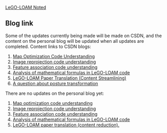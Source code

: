 [LeGO-LOAM Noted](https://github.com/wykxwyc/LeGO-LOAM_NOTED)

## Blog link

Some of the updates currently being made will be made on CSDN, and the content on the personal blog will be updated when all updates are completed. Content links to CSDN blogs:

1. [Map Optimization Code Understanding](https://blog.csdn.net/wykxwyc/article/details/98316127)
2. [Image reprojection code understanding](https://blog.csdn.net/wykxwyc/article/details/98317100)
3. [Feature association code understanding](https://blog.csdn.net/wykxwyc/article/details/98317544)
4. [Analysis of mathematical formulas in LeGO-LOAM code](https://blog.csdn.net/wykxwyc/article/details/98318294)
5. [LeGO-LOAM Paper Translation (Content Streamlining)](https://blog.csdn.net/wykxwyc/article/details/89605721)
6. [A question about posture transformation](https://blog.csdn.net/wykxwyc/article/details/101712524)

There are no updates on the personal blog yet:

1. [Map optimization code understanding](https://wykxwyc.github.io/2019/01/21/LeGO-LOAM-code-review-mapOptmization/)
2. [Image reprojection code understanding](https://wykxwyc.github.io/2019/01/23/LeGO-LOAM-code-review-imageProjection/)
3. [Feature association code understanding](https://wykxwyc.github.io/2019/01/24/LeGO-LOAM-code-review-featureAssociation/)
4. [Analysis of mathematical formulas in LeGO-LOAM code](https://wykxwyc.github.io/2019/08/01/The-Math-Formula-in-LeGO-LOAM/)
5. [LeGO-LOAM paper translation (content reduction).](https://wykxwyc.github.io/2019/04/26/LeGO-LOAM-Paper-Traslation-and-Summary/)
